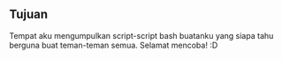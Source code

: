 
## Tujuan
Tempat aku mengumpulkan script-script bash buatanku yang siapa tahu berguna buat teman-teman semua. Selamat mencoba! :D